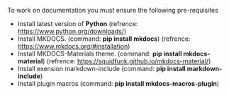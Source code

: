 To work on documentation you must ensure the following pre-requisites
- Install latest version of **Python** (refrence: https://www.python.org/downloads/)
- Install MKDOCS. (command: **pip install mkdocs**) (refrence: https://www.mkdocs.org/#installation)
- Install MKDOCS-Materials theme. (command: **pip install mkdocs-material**) (refrence: https://squidfunk.github.io/mkdocs-material/)
- Install exension markdown-include (command: **pip install markdown-include**)
- Install plugin macros (command: **pip install mkdocs-macros-plugin**)